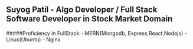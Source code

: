 ## Suyog Patil - Algo Developer / Full Stack Software Developer in Stock Market Domain
#####Proficiency in FullStack - MERN(Mongodb, Express,React,Nodejs) - Linux(Ubuntu) - Nginx
